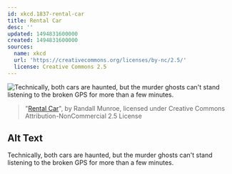 ```yaml
---
id: xkcd.1837-rental-car
title: Rental Car
desc: ''
updated: 1494831600000
created: 1494831600000
sources:
  name: xkcd
  url: 'https://creativecommons.org/licenses/by-nc/2.5/'
  license: Creative Commons 2.5
---
```

![Technically, both cars are haunted, but the murder ghosts can't stand listening to the broken GPS for more than a few minutes.](https://imgs.xkcd.com/comics/rental_car.png)
> "[Rental Car](https://xkcd.com/1837/)", by Randall Munroe, licensed under Creative Commons Attribution-NonCommercial 2.5 License

## Alt Text
Technically, both cars are haunted, but the murder ghosts can't stand listening to the broken GPS for more than a few minutes.
